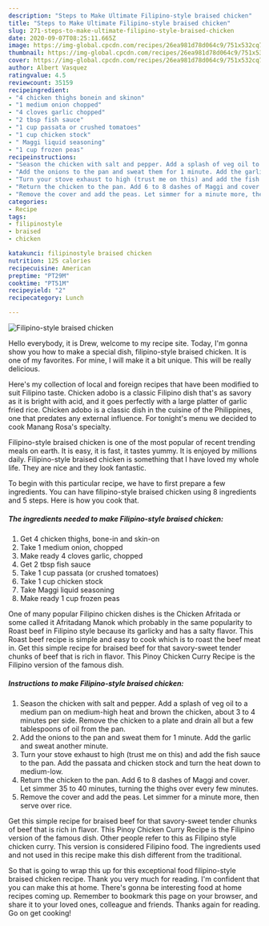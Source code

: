 ```yaml
---
description: "Steps to Make Ultimate Filipino-style braised chicken"
title: "Steps to Make Ultimate Filipino-style braised chicken"
slug: 271-steps-to-make-ultimate-filipino-style-braised-chicken
date: 2020-09-07T08:25:11.665Z
image: https://img-global.cpcdn.com/recipes/26ea981d78d064c9/751x532cq70/filipino-style-braised-chicken-recipe-main-photo.jpg
thumbnail: https://img-global.cpcdn.com/recipes/26ea981d78d064c9/751x532cq70/filipino-style-braised-chicken-recipe-main-photo.jpg
cover: https://img-global.cpcdn.com/recipes/26ea981d78d064c9/751x532cq70/filipino-style-braised-chicken-recipe-main-photo.jpg
author: Albert Vasquez
ratingvalue: 4.5
reviewcount: 35159
recipeingredient:
- "4 chicken thighs bonein and skinon"
- "1 medium onion chopped"
- "4 cloves garlic chopped"
- "2 tbsp fish sauce"
- "1 cup passata or crushed tomatoes"
- "1 cup chicken stock"
- " Maggi liquid seasoning"
- "1 cup frozen peas"
recipeinstructions:
- "Season the chicken with salt and pepper. Add a splash of veg oil to a medium pan on medium-high heat and brown the chicken, about 3 to 4 minutes per side. Remove the chicken to a plate and drain all but a few tablespoons of oil from the pan."
- "Add the onions to the pan and sweat them for 1 minute. Add the garlic and sweat another minute."
- "Turn your stove exhaust to high (trust me on this) and add the fish sauce to the pan. Add the passata and chicken stock and turn the heat down to medium-low."
- "Return the chicken to the pan. Add 6 to 8 dashes of Maggi and cover. Let simmer 35 to 40 minutes, turning the thighs over every few minutes."
- "Remove the cover and add the peas. Let simmer for a minute more, then serve over rice."
categories:
- Recipe
tags:
- filipinostyle
- braised
- chicken

katakunci: filipinostyle braised chicken 
nutrition: 125 calories
recipecuisine: American
preptime: "PT29M"
cooktime: "PT51M"
recipeyield: "2"
recipecategory: Lunch

---
```



![Filipino-style braised chicken](https://img-global.cpcdn.com/recipes/26ea981d78d064c9/751x532cq70/filipino-style-braised-chicken-recipe-main-photo.jpg)

Hello everybody, it is Drew, welcome to my recipe site. Today, I'm gonna show you how to make a special dish, filipino-style braised chicken. It is one of my favorites. For mine, I will make it a bit unique. This will be really delicious.

Here&#39;s my collection of local and foreign recipes that have been modified to suit Filipino taste. Chicken adobo is a classic Filipino dish that&#39;s as savory as it is bright with acid, and it goes perfectly with a large platter of garlic fried rice. Chicken adobo is a classic dish in the cuisine of the Philippines, one that predates any external influence. For tonight&#39;s menu we decided to cook Manang Rosa&#39;s specialty.

Filipino-style braised chicken is one of the most popular of recent trending meals on earth. It is easy, it is fast, it tastes yummy. It is enjoyed by millions daily. Filipino-style braised chicken is something that I have loved my whole life. They are nice and they look fantastic.


To begin with this particular recipe, we have to first prepare a few ingredients. You can have filipino-style braised chicken using 8 ingredients and 5 steps. Here is how you cook that.

<!--inarticleads1-->

##### The ingredients needed to make Filipino-style braised chicken:

1. Get 4 chicken thighs, bone-in and skin-on
1. Take 1 medium onion, chopped
1. Make ready 4 cloves garlic, chopped
1. Get 2 tbsp fish sauce
1. Take 1 cup passata (or crushed tomatoes)
1. Take 1 cup chicken stock
1. Take  Maggi liquid seasoning
1. Make ready 1 cup frozen peas


One of many popular Filipino chicken dishes is the Chicken Afritada or some called it Afritadang Manok which probably in the same popularity to Roast beef in Filipino style because its garlicky and has a salty flavor. This Roast beef recipe is simple and easy to cook which is to roast the beef meat in. Get this simple recipe for braised beef for that savory-sweet tender chunks of beef that is rich in flavor. This Pinoy Chicken Curry Recipe is the Filipino version of the famous dish. 

<!--inarticleads2-->

##### Instructions to make Filipino-style braised chicken:

1. Season the chicken with salt and pepper. Add a splash of veg oil to a medium pan on medium-high heat and brown the chicken, about 3 to 4 minutes per side. Remove the chicken to a plate and drain all but a few tablespoons of oil from the pan.
1. Add the onions to the pan and sweat them for 1 minute. Add the garlic and sweat another minute.
1. Turn your stove exhaust to high (trust me on this) and add the fish sauce to the pan. Add the passata and chicken stock and turn the heat down to medium-low.
1. Return the chicken to the pan. Add 6 to 8 dashes of Maggi and cover. Let simmer 35 to 40 minutes, turning the thighs over every few minutes.
1. Remove the cover and add the peas. Let simmer for a minute more, then serve over rice.


Get this simple recipe for braised beef for that savory-sweet tender chunks of beef that is rich in flavor. This Pinoy Chicken Curry Recipe is the Filipino version of the famous dish. Other people refer to this as Filipino style chicken curry. This version is considered Filipino food. The ingredients used and not used in this recipe make this dish different from the traditional. 

So that is going to wrap this up for this exceptional food filipino-style braised chicken recipe. Thank you very much for reading. I'm confident that you can make this at home. There's gonna be interesting food at home recipes coming up. Remember to bookmark this page on your browser, and share it to your loved ones, colleague and friends. Thanks again for reading. Go on get cooking!
